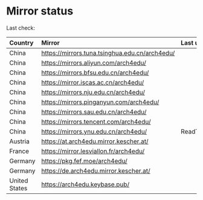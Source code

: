 <script src="./time.js"></script>
# Mirror status
Last check: <script type="text/javascript">localize(1668304984.992137);</script>

|Country|Mirror|Last update|
|:------|:-----|:----------|
|China|https://mirrors.tuna.tsinghua.edu.cn/arch4edu/|<script type="text/javascript">localize(1668278346);</script>|
|China|https://mirrors.aliyun.com/arch4edu/|<script type="text/javascript">localize(1668235374);</script>|
|China|https://mirrors.bfsu.edu.cn/arch4edu/|<script type="text/javascript">localize(1668278346);</script>|
|China|https://mirror.iscas.ac.cn/arch4edu/|<script type="text/javascript">localize(1668278346);</script>|
|China|https://mirrors.nju.edu.cn/arch4edu/|<script type="text/javascript">localize(1668235374);</script>|
|China|https://mirrors.pinganyun.com/arch4edu/|<script type="text/javascript">localize(1668278346);</script>|
|China|https://mirrors.sau.edu.cn/arch4edu/|<script type="text/javascript">localize(1650446957);</script>|
|China|https://mirrors.tencent.com/arch4edu/|<script type="text/javascript">localize(1668278346);</script>|
|China|https://mirrors.ynu.edu.cn/arch4edu/|ReadTimeout|
|Austria|https://at.arch4edu.mirror.kescher.at/|<script type="text/javascript">localize(1668278346);</script>|
|France|https://mirror.lesviallon.fr/arch4edu/|<script type="text/javascript">localize(1668278346);</script>|
|Germany|https://pkg.fef.moe/arch4edu/|<script type="text/javascript">localize(1668278346);</script>|
|Germany|https://de.arch4edu.mirror.kescher.at/|<script type="text/javascript">localize(1668278346);</script>|
|United States|https://arch4edu.keybase.pub/|<script type="text/javascript">localize(1668235374);</script>|

<script src="./tablefilter/tablefilter.js"></script>
<script src="./table.js"></script>